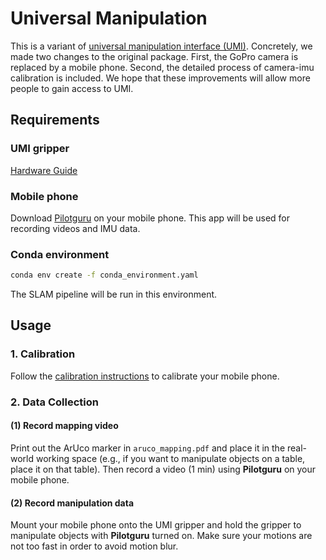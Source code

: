 # Universal Manipulation
This is a variant of [universal manipulation interface (UMI)](https://github.com/real-stanford/universal_manipulation_interface). Concretely, we made two changes to the original package. First, the GoPro camera is replaced by a mobile phone. Second, the detailed process of camera-imu calibration is included. We hope that these improvements will allow more people to gain access to UMI.

## Requirements
### UMI gripper
[Hardware Guide](https://docs.google.com/document/d/1TPYwV9sNVPAi0ZlAupDMkXZ4CA1hsZx7YDMSmcEy6EU/edit#heading=h.5k5vwx2iqjqg)

### Mobile phone
Download [Pilotguru](https://play.google.com/store/apps/details?id=ru.pilotguru.recorder&gl=DE) on your mobile phone. This app will be used for recording videos and IMU data.

### Conda environment
```bash
conda env create -f conda_environment.yaml
```
The SLAM pipeline will be run in this environment.

## Usage
### 1. Calibration 
Follow the [calibration instructions](https://github.com/HenryWJL/universal_manipulation/tree/main/calibration) to calibrate your mobile phone. 

### 2. Data Collection
#### (1) Record mapping video
Print out the ArUco marker in `aruco_mapping.pdf` and place it in the real-world working space (e.g., if you want to manipulate objects on a table, place it on that table). Then record a video (1 min) using **Pilotguru** on your mobile phone.

#### (2) Record manipulation data
Mount your mobile phone onto the UMI gripper and hold the gripper to manipulate objects with **Pilotguru** turned on. Make sure your motions are not too fast in order to avoid motion blur.
